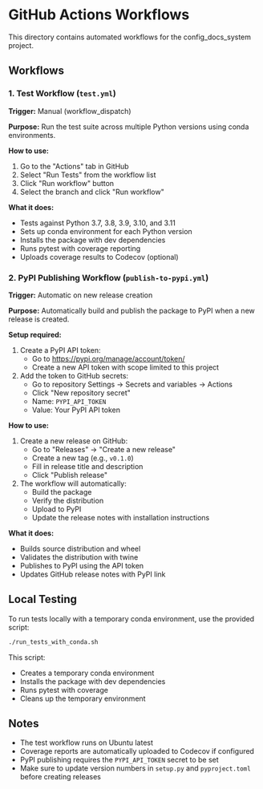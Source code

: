 # GitHub Actions Workflows

This directory contains automated workflows for the config_docs_system project.

## Workflows

### 1. Test Workflow (`test.yml`)

**Trigger:** Manual (workflow_dispatch)

**Purpose:** Run the test suite across multiple Python versions using conda environments.

**How to use:**
1. Go to the "Actions" tab in GitHub
2. Select "Run Tests" from the workflow list
3. Click "Run workflow" button
4. Select the branch and click "Run workflow"

**What it does:**
- Tests against Python 3.7, 3.8, 3.9, 3.10, and 3.11
- Sets up conda environment for each Python version
- Installs the package with dev dependencies
- Runs pytest with coverage reporting
- Uploads coverage results to Codecov (optional)

### 2. PyPI Publishing Workflow (`publish-to-pypi.yml`)

**Trigger:** Automatic on new release creation

**Purpose:** Automatically build and publish the package to PyPI when a new release is created.

**Setup required:**
1. Create a PyPI API token:
   - Go to https://pypi.org/manage/account/token/
   - Create a new API token with scope limited to this project
2. Add the token to GitHub secrets:
   - Go to repository Settings → Secrets and variables → Actions
   - Click "New repository secret"
   - Name: `PYPI_API_TOKEN`
   - Value: Your PyPI API token

**How to use:**
1. Create a new release on GitHub:
   - Go to "Releases" → "Create a new release"
   - Create a new tag (e.g., `v0.1.0`)
   - Fill in release title and description
   - Click "Publish release"
2. The workflow will automatically:
   - Build the package
   - Verify the distribution
   - Upload to PyPI
   - Update the release notes with installation instructions

**What it does:**
- Builds source distribution and wheel
- Validates the distribution with twine
- Publishes to PyPI using the API token
- Updates GitHub release notes with PyPI link

## Local Testing

To run tests locally with a temporary conda environment, use the provided script:

```bash
./run_tests_with_conda.sh
```

This script:
- Creates a temporary conda environment
- Installs the package with dev dependencies
- Runs pytest with coverage
- Cleans up the temporary environment

## Notes

- The test workflow runs on Ubuntu latest
- Coverage reports are automatically uploaded to Codecov if configured
- PyPI publishing requires the `PYPI_API_TOKEN` secret to be set
- Make sure to update version numbers in `setup.py` and `pyproject.toml` before creating releases
